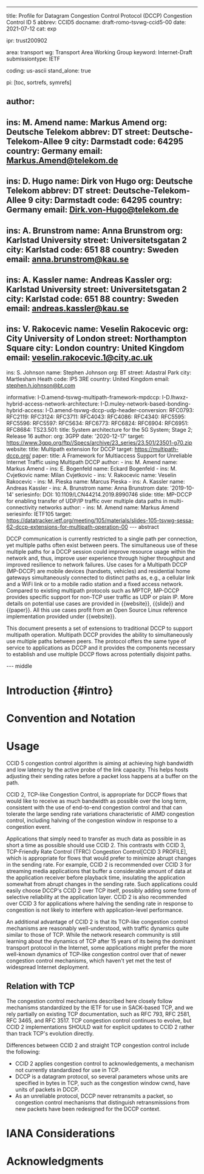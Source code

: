 ---
title: Profile for Datagram Congestion Control Protocol (DCCP) Congestion Control ID 5
abbrev: CCID5
docname: draft-romo-tsvwg-ccid5-00
date: 2021-07-12
cat: exp

ipr: trust200902

area: transport
wg: Transport Area Working Group
keyword: Internet-Draft
submissiontype: IETF

coding: us-ascii
stand_alone: true

pi: [toc, sortrefs, symrefs]

author:
 -
  ins: M. Amend
  name: Markus Amend
  org: Deutsche Telekom
  abbrev: DT
  street: Deutsche-Telekom-Allee 9
  city: Darmstadt
  code: 64295
  country: Germany
  email: Markus.Amend@telekom.de
 -
  ins: D. Hugo
  name: Dirk von Hugo
  org: Deutsche Telekom
  abbrev: DT
  street: Deutsche-Telekom-Allee 9
  city: Darmstadt
  code: 64295
  country: Germany
  email: Dirk.von-Hugo@telekom.de
 -
  ins: A. Brunstrom
  name: Anna Brunstrom
  org: Karlstad University
  street: Universitetsgatan 2
  city: Karlstad
  code: 651 88
  country: Sweden
  email: anna.brunstrom@kau.se
 -
  ins: A. Kassler
  name: Andreas Kassler
  org: Karlstad University
  street: Universitetsgatan 2
  city: Karlstad
  code: 651 88
  country: Sweden
  email: andreas.kassler@kau.se
 -
  ins: V. Rakocevic
  name: Veselin Rakocevic
  org: City University of London
  street: Northampton Square
  city: London
  country: United Kingdom
  email: veselin.rakocevic.1@city.ac.uk
 -
  ins: S. Johnson
  name: Stephen Johnson
  org: BT
  street: Adastral Park
  city: Martlesham Heath
  code: IP5 3RE
  country: United Kingdom
  email: stephen.h.johnson@bt.com
  
informative:
  I-D.amend-tsvwg-multipath-framework-mpdccp:
  I-D.lhwxz-hybrid-access-network-architecture:
  I-D.muley-network-based-bonding-hybrid-access:
  I-D.amend-tsvwg-dccp-udp-header-conversion:
  RFC0793:
  RFC2119:
  RFC3124:
  RFC3711:
  RFC4043:
  RFC4086:
  RFC4340:
  RFC5595:
  RFC5596:
  RFC5597:
  RFC5634:
  RFC6773:
  RFC6824:
  RFC6904:
  RFC6951:
  RFC8684:
  TS23.501:
    title: System architecture for the 5G System; Stage 2; Release 16
    author:
      org: 3GPP
    date: '2020-12-17'
    target: https://www.3gpp.org/ftp//Specs/archive/23_series/23.501/23501-g70.zip
  website: 
    title: Multipath extension for DCCP
    target: https://multipath-dccp.org/
  paper:
    title: A Framework for Multiaccess Support for Unreliable Internet Traffic using Multipath DCCP
    author:
      -
         ins: M. Amend
         name: Markus Amend
      -
         ins: E. Bogenfeld
         name: Eckard Bogenfeld
      -
         ins: M. Cvjetkovic
         name: Milan Cvjetkovic
      -
         ins: V. Rakocevic
         name: Veselin Rakocevic
      -
         ins: M. Pieska
         name: Marcus Pieska
      -
         ins: A. Kassler
         name: Andreas Kassler
      -
         ins: A. Brunstrom
         name: Anna Brunstrom
    date: '2019-10-14'
    seriesinfo:
      DOI: 10.1109/LCN44214.2019.8990746
  slide:
    title: MP-DCCP for enabling transfer of UDP/IP traffic over multiple data paths in multi-connectivity networks
    author:
      -
         ins: M. Amend
         name: Markus Amend
    seriesinfo: IETF105
    target: https://datatracker.ietf.org/meeting/105/materials/slides-105-tsvwg-sessa-62-dccp-extensions-for-multipath-operation-00
--- abstract


DCCP communication is currently restricted to a single path per
connection, yet multiple paths often exist between peers.  The
simultaneous use of these multiple paths for a DCCP session could
improve resource usage within the network and, thus, improve user
experience through higher throughput and improved resilience to
network failures.
Use cases for a Multipath DCCP (MP-DCCP) are mobile devices (handsets, vehicles) and residential home gateways simultaneously connected to distinct paths as, e.g., 
a cellular link and a WiFi link
or to a mobile radio station and a fixed access network.  Compared to existing multipath protocols such as MPTCP, MP-DCCP provides specific support for non-TCP user
traffic as UDP or plain IP.  More details on potential use cases are provided in {{website}}, {{slide}} and {{paper}}.
All this use cases profit from an Open Source Linux reference implementation provided under {{website}}.

This document presents a set of extensions to
traditional DCCP to support multipath operation.  Multipath DCCP provides 
the ability to simultaneously use multiple
paths between peers.  The protocol offers
the same type of service to applications as DCCP and it provides the
components necessary to establish and use multiple DCCP flows across
potentially disjoint paths.

--- middle

# Introduction {#intro}

# Convention and Notation

# Usage
CCID 5 congestion control algorithm is aiming at achieving high bandwidth and low latency by the active probe of the link capacity. This helps hosts adjusting their sending rates before a packet loss happens at a buffer on the path. 


CCID 2, TCP-like Congestion Control, is appropriate for DCCP flows that would like to receive as much bandwidth as possible over the long term, consistent with the use of end-to-end congestion control and that can tolerate the large sending rate variations characteristic of AIMD congestion control, including halving of the congestion window in response to a congestion event.

Applications that simply need to transfer as much data as possible in as short a time as possible should use CCID 2.  This contrasts with CCID 3, TCP-Friendly Rate Control (TFRC) Congestion Control[CCID 3 PROFILE], which is appropriate for flows that would prefer to minimize abrupt changes in the sending rate.  For example, CCID 2 is recommended over CCID 3 for streaming media applications that buffer a considerable amount of data at the application receiver before playback time, insulating the application somewhat from abrupt changes in the sending rate.  Such applications could easily choose DCCP's CCID 2 over TCP itself, possibly adding some form of selective reliability at the application layer.  CCID 2 is also recommended over CCID 3 for applications where halving the sending rate in response to congestion is not likely to interfere with application-level performance.

An additional advantage of CCID 2 is that its TCP-like congestion control mechanisms are reasonably well-understood, with traffic dynamics quite similar to those of TCP.  While the network research community is still learning about the dynamics of TCP after 15 years of its being the dominant transport protocol in the Internet, some applications might prefer the more well-known dynamics of TCP-like congestion control over that of newer congestion control mechanisms, which haven't yet met the test of widespread Internet deployment.

## Relation with TCP

The congestion control mechanisms described here closely follow mechanisms standardized by the IETF for use in SACK-based TCP, and we rely partially on existing TCP documentation, such as RFC 793, RFC 2581, RFC 3465, and RFC 3517.  TCP congestion control continues to evolve, but CCID 2 implementations SHOULD wait for explicit updates to CCID 2 rather than track TCP's evolution directly. 

Differences between CCID 2 and straight TCP congestion control include the following:
 
  *  CCID 2 applies congestion control to acknowledgements, a mechanism not currently standardized for use in TCP.
  *  DCCP is a datagram protocol, so several parameters whose units are specified in bytes in TCP, such as the congestion window cwnd, have units of packets in DCCP.
  *  As an unreliable protocol, DCCP never retransmits a packet, so congestion control mechanisms that distinguish retransmissions from new packets have been redesigned for the DCCP context.


# IANA Considerations



# Acknowledgments

